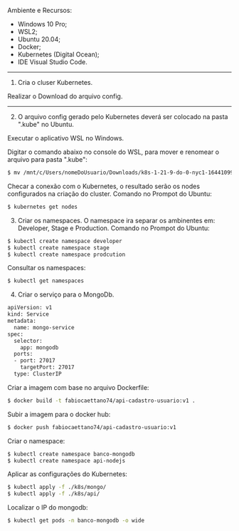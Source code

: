 Ambiente e Recursos:
* Windows 10 Pro;
* WSL2;
* Ubuntu 20.04;
* Docker;
* Kubernetes (Digital Ocean);
* IDE Visual Studio Code.

---

1. Cria o cluser Kubernetes.

Realizar o Download do arquivo config.

---

2. O arquivo config gerado pelo Kubernetes deverá ser colocado na pasta ".kube" no Ubuntu.

Executar o aplicativo WSL no Windows.

Digitar o comando abaixo no console do WSL, para mover e renomear o arquivo para pasta ".kube":
``` bash
$ mv /mnt/c/Users/nomeDoUsuario/Downloads/k8s-1-21-9-do-0-nyc1-1644109980898-kubeconfig.yaml ~/.kube/config
```

Checar a conexão com o Kubernetes, o resultado serão os nodes configurados na criação do cluster.
Comando no Prompot do Ubuntu:
``` bash
$ kubernetes get nodes
```

3. Criar os namespaces.
O namespace ira separar os ambinentes em:  Developer, Stage e Production.
Comando no Prompot do Ubuntu:
``` bash
$ kubectl create namespace developer
$ kubectl create namespace stage
$ kubectl create namespace prodcution
```

Consultar os namespaces:
``` bash
$ kubectl get namespaces
```

4. Criar o serviço para o MongoDb.
``` bash
apiVersion: v1
kind: Service
metadata:
  name: mongo-service
spec:
  selector:    
    app: mongodb    
  ports:
  - port: 27017
    targetPort: 27017
  type: ClusterIP
```


Criar a imagem com base no arquivo Dockerfile:
 ``` bash
 $ docker build -t fabiocaettano74/api-cadastro-usuario:v1 .
 ```

 Subir a imagem para o docker hub:
 ``` bash
$ docker push fabiocaettano74/api-cadastro-usuario:v1
 ```

Criar o namespace:
``` bash
$ kubectl create namespace banco-mongodb
$ kubectl create namespace api-nodejs
```

Aplicar as configurações do Kubernetes:
``` bash
$ kubectl apply -f ./k8s/mongo/
$ kubectl apply -f ./k8s/api/
```

Localizar o IP do mongodb:
``` bash
$ kubectl get pods -n banco-mongodb -o wide
```

